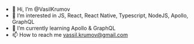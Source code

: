 - 👋 Hi, I’m @VasilKrumov
- 👀 I’m interested in JS, React, React Native, Typescript, NodeJS, Apollo, GraphQL
- 🌱 I’m currently learning Apollo & GraphQL
- 📫 How to reach me vassil.krumov@gmail.com

